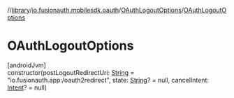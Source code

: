 //[library](../../../index.md)/[io.fusionauth.mobilesdk.oauth](../index.md)/[OAuthLogoutOptions](index.md)/[OAuthLogoutOptions](-o-auth-logout-options.md)

# OAuthLogoutOptions

[androidJvm]\
constructor(postLogoutRedirectUri: [String](https://kotlinlang.org/api/latest/jvm/stdlib/kotlin/-string/index.html) = &quot;io.fusionauth.app:/oauth2redirect&quot;, state: [String](https://kotlinlang.org/api/latest/jvm/stdlib/kotlin/-string/index.html)? = null, cancelIntent: [Intent](https://developer.android.com/reference/kotlin/android/content/Intent.html)? = null)
